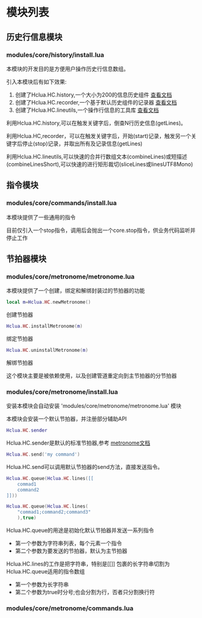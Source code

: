 # 模块列表

## 历史行信息模块

### modules/core/history/install.lua

本模块的开发目的是方便用户操作历史行信息数组。

引入本模块后有如下效果:

1. 创建了Hclua.HC.history,一个大小为200的信息历史组件 [查看文档](../src/hclua/compontent/history/README.md)
2. 创建了Hclua.HC.recorder,一个基于默认历史组件的记录器 [查看文档](../src/hclua/compontent/history/README.md)
3. 创建了Hclua.HC.lineutils,一个操作行信息的工具库 [查看文档](../src/hclua/compontent/lineutils/README.md)

利用Hclua.HC.history,可以在触发关键字后，倒查N行历史信息(getLines)。

利用Hclua.HC,recorder，可以在触发关键字后，开始(start)记录，触发另一个关键字后停止(stop)记录，并取出所有及记录信息(getLines)

利用Hclua.HC.lineutils,可以快速的合并行数组文本(combineLines)或短描述(combineLinesShort),可以快速的进行矩形裁切(sliceLines或linesUTF8Mono)

## 指令模块

### modules/core/commands/install.lua

本模块提供了一些通用的指令

目前仅引入一个stop指令，调用后会抛出一个core.stop指令，供业务代码监听并停止工作

## 节拍器模块

### modules/core/metronome/metronome.lua

本模块提供了一个创建，绑定和解绑封装过的节拍器的功能

```lua
local m=Hclua.HC.newMetronome()
```
创建节拍器

```lua
Hclua.HC.installMetronome(m)
```
绑定节拍器

```lua
Hclua.HC.uninstallMetronome(m)
```
解绑节拍器

这个模块主要是被依赖使用，以及创建管道重定向到主节拍器的分节拍器

### modules/core/metronome/install.lua

安装本模块会自动安装 'modules/core/metronome/metronome.lua' 模块

本模块会安装一个默认节拍器，并注册部分辅助API

```lua
Hclua.HC.sender
```

Hclua.HC.sender是默认的标准节拍器,参考 [metronome文档](../src/hclua/compontent/metronome/README.md)

```lua
Hclua.HC.send('my command')
```
Hclua.HC.send可以调用默认节拍器的send方法，直接发送指令。

```lua
Hclua.HC.queue(Hclua.HC.lines([[
    commad1
    command2
]]))

Hclua.HC.queue(Hclua.HC.lines(
    "commad1;command2;command3"
    ),true)
```
Hclua.HC.queue的用途是初始化默认节拍器并发送一系列指令
* 第一个参数为字符串列表，每个元素一个指令
* 第二个参数为要发送的节拍器，默认为主节拍器

Hclua.HC.lines的工作是把字符串，特别是[[]] 包裹的长字符串切割为Hclua.HC.queue适用的指令数组
* 第一个参数为长字符串
* 第二个参数为true时分号;也会分割为行，否者只分割换行符


### modules/core/metronome/commands.lua